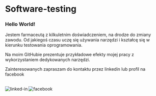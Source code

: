# Software-testing
### Hello World! 

Jestem farmaceutą z kilkuletnim doświadczeniem, na drodze do zmiany zawodu. Od jakiegoś czasu uczę się używania narzędzi i kształcę się w kierunku testowania oprogramowania.

Na moim GitHubie prezentuje przykładowe efekty mojej pracy z wykorzystaniem dedykowanych narzędzi.

Zainteresowanych zapraszam do kontaktu przez linkedin lub profil na facebook

<br>[<img align="left" alt="linked-in" src="https://img.shields.io/badge/linkedin-%230077B5.svg?&style=for-the-badge&logo=linkedin&logoColor=white" />](https://www.linkedin.com/in/oliwiasanogho)[<img align="left" alt="facebook" src="https://img.shields.io/badge/facebook-%231877F2.svg?&style=for-the-badge&logo=facebook&logoColor=white" />](https://www.facebook.com/oliwia.sanogho)

